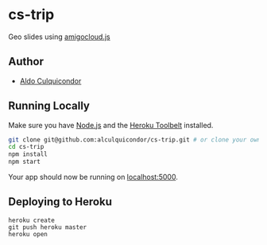 # cs-trip

Geo slides using [amigocloud.js](https://github.com/amigocloud/amigocloud-js)

## Author

- [Aldo Culquicondor](https://github.com/alculquicondor)

## Running Locally

Make sure you have [Node.js](http://nodejs.org/) and the [Heroku Toolbelt](https://toolbelt.heroku.com/) installed.

```sh
git clone git@github.com:alculquicondor/cs-trip.git # or clone your own fork
cd cs-trip
npm install
npm start
```

Your app should now be running on [localhost:5000](http://localhost:5000/).

## Deploying to Heroku

```
heroku create
git push heroku master
heroku open
```

